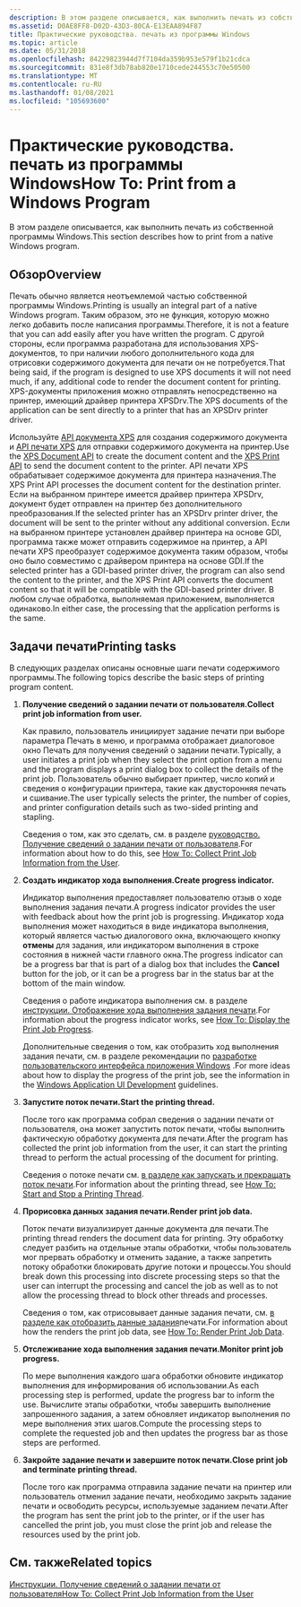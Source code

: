 ```yaml
---
description: В этом разделе описывается, как выполнить печать из собственной программы Windows.
ms.assetid: D0AE8FF8-D02D-43D3-80CA-E13EAA894F87
title: Практические руководства. печать из программы Windows
ms.topic: article
ms.date: 05/31/2018
ms.openlocfilehash: 84229823944d7f7104da359b953e579f1b21cdca
ms.sourcegitcommit: 831e8f3db78ab820e1710cede244553c70e50500
ms.translationtype: MT
ms.contentlocale: ru-RU
ms.lasthandoff: 01/08/2021
ms.locfileid: "105693600"
---
```

# <a name="how-to-print-from-a-windows-program"></a><span data-ttu-id="0667e-103">Практические руководства. печать из программы Windows</span><span class="sxs-lookup"><span data-stu-id="0667e-103">How To: Print from a Windows Program</span></span>

<span data-ttu-id="0667e-104">В этом разделе описывается, как выполнить печать из собственной программы Windows.</span><span class="sxs-lookup"><span data-stu-id="0667e-104">This section describes how to print from a native Windows program.</span></span>

## <a name="overview"></a><span data-ttu-id="0667e-105">Обзор</span><span class="sxs-lookup"><span data-stu-id="0667e-105">Overview</span></span>

<span data-ttu-id="0667e-106">Печать обычно является неотъемлемой частью собственной программы Windows.</span><span class="sxs-lookup"><span data-stu-id="0667e-106">Printing is usually an integral part of a native Windows program.</span></span> <span data-ttu-id="0667e-107">Таким образом, это не функция, которую можно легко добавить после написания программы.</span><span class="sxs-lookup"><span data-stu-id="0667e-107">Therefore, it is not a feature that you can add easily after you have written the program.</span></span> <span data-ttu-id="0667e-108">С другой стороны, если программа разработана для использования XPS-документов, то при наличии любого дополнительного кода для отрисовки содержимого документа для печати он не потребуется.</span><span class="sxs-lookup"><span data-stu-id="0667e-108">That being said, if the program is designed to use XPS documents it will not need much, if any, additional code to render the document content for printing.</span></span> <span data-ttu-id="0667e-109">XPS-документы приложения можно отправлять непосредственно на принтер, имеющий драйвер принтера XPSDrv.</span><span class="sxs-lookup"><span data-stu-id="0667e-109">The XPS documents of the application can be sent directly to a printer that has an XPSDrv printer driver.</span></span>

<span data-ttu-id="0667e-110">Используйте [API документа XPS](/previous-versions/windows/desktop/dd316976(v=vs.85)) для создания содержимого документа и [API печати XPS](xps-printing.md) для отправки содержимого документа на принтер.</span><span class="sxs-lookup"><span data-stu-id="0667e-110">Use the [XPS Document API](/previous-versions/windows/desktop/dd316976(v=vs.85)) to create the document content and the [XPS Print API](xps-printing.md) to send the document content to the printer.</span></span> <span data-ttu-id="0667e-111">API печати XPS обрабатывает содержимое документа для принтера назначения.</span><span class="sxs-lookup"><span data-stu-id="0667e-111">The XPS Print API processes the document content for the destination printer.</span></span> <span data-ttu-id="0667e-112">Если на выбранном принтере имеется драйвер принтера XPSDrv, документ будет отправлен на принтер без дополнительного преобразования.</span><span class="sxs-lookup"><span data-stu-id="0667e-112">If the selected printer has an XPSDrv printer driver, the document will be sent to the printer without any additional conversion.</span></span> <span data-ttu-id="0667e-113">Если на выбранном принтере установлен драйвер принтера на основе GDI, программа также может отправить содержимое на принтер, а API печати XPS преобразует содержимое документа таким образом, чтобы оно было совместимо с драйвером принтера на основе GDI.</span><span class="sxs-lookup"><span data-stu-id="0667e-113">If the selected printer has a GDI-based printer driver, the program can also send the content to the printer, and the XPS Print API converts the document content so that it will be compatible with the GDI-based printer driver.</span></span> <span data-ttu-id="0667e-114">В любом случае обработка, выполняемая приложением, выполняется одинаково.</span><span class="sxs-lookup"><span data-stu-id="0667e-114">In either case, the processing that the application performs is the same.</span></span>

## <a name="printing-tasks"></a><span data-ttu-id="0667e-115">Задачи печати</span><span class="sxs-lookup"><span data-stu-id="0667e-115">Printing tasks</span></span>

<span data-ttu-id="0667e-116">В следующих разделах описаны основные шаги печати содержимого программы.</span><span class="sxs-lookup"><span data-stu-id="0667e-116">The following topics describe the basic steps of printing program content.</span></span>

1.  <span data-ttu-id="0667e-117">**Получение сведений о задании печати от пользователя.**</span><span class="sxs-lookup"><span data-stu-id="0667e-117">**Collect print job information from user.**</span></span>

    <span data-ttu-id="0667e-118">Как правило, пользователь инициирует задание печати при выборе параметра Печать в меню, и программа отображает диалоговое окно Печать для получения сведений о задании печати.</span><span class="sxs-lookup"><span data-stu-id="0667e-118">Typically, a user initiates a print job when they select the print option from a menu and the program displays a print dialog box to collect the details of the print job.</span></span> <span data-ttu-id="0667e-119">Пользователь обычно выбирает принтер, число копий и сведения о конфигурации принтера, такие как двусторонняя печать и сшивание.</span><span class="sxs-lookup"><span data-stu-id="0667e-119">The user typically selects the printer, the number of copies, and printer configuration details such as two-sided printing and stapling.</span></span>

    <span data-ttu-id="0667e-120">Сведения о том, как это сделать, см. в разделе [руководство. Получение сведений о задании печати от пользователя](preparing-to-print.md).</span><span class="sxs-lookup"><span data-stu-id="0667e-120">For information about how to do this, see [How To: Collect Print Job Information from the User](preparing-to-print.md).</span></span>

2.  <span data-ttu-id="0667e-121">**Создать индикатор хода выполнения.**</span><span class="sxs-lookup"><span data-stu-id="0667e-121">**Create progress indicator.**</span></span>

    <span data-ttu-id="0667e-122">Индикатор выполнения предоставляет пользователю отзыв о ходе выполнения задания печати.</span><span class="sxs-lookup"><span data-stu-id="0667e-122">A progress indicator provides the user with feedback about how the print job is progressing.</span></span> <span data-ttu-id="0667e-123">Индикатор хода выполнения может находиться в виде индикатора выполнения, который является частью диалогового окна, включающего кнопку **отмены** для задания, или индикатором выполнения в строке состояния в нижней части главного окна.</span><span class="sxs-lookup"><span data-stu-id="0667e-123">The progress indicator can be a progress bar that is part of a dialog box that includes the **Cancel** button for the job, or it can be a progress bar in the status bar at the bottom of the main window.</span></span>

    <span data-ttu-id="0667e-124">Сведения о работе индикатора выполнения см. в разделе [инструкции. Отображение хода выполнения задания печати](cancel-dialog-box.md).</span><span class="sxs-lookup"><span data-stu-id="0667e-124">For information about the progress indicator works, see [How To: Display the Print Job Progress](cancel-dialog-box.md).</span></span>

    <span data-ttu-id="0667e-125">Дополнительные сведения о том, как отобразить ход выполнения задания печати, см. в разделе рекомендации по [разработке пользовательского интерфейса приложения Windows](/windows/desktop/windows-application-ui-development) .</span><span class="sxs-lookup"><span data-stu-id="0667e-125">For more ideas about how to display the progress of the print job, see the information in the [Windows Application UI Development](/windows/desktop/windows-application-ui-development) guidelines.</span></span>

3.  <span data-ttu-id="0667e-126">**Запустите поток печати.**</span><span class="sxs-lookup"><span data-stu-id="0667e-126">**Start the printing thread.**</span></span>

    <span data-ttu-id="0667e-127">После того как программа собрал сведения о задании печати от пользователя, она может запустить поток печати, чтобы выполнить фактическую обработку документа для печати.</span><span class="sxs-lookup"><span data-stu-id="0667e-127">After the program has collected the print job information from the user, it can start the printing thread to perform the actual processing of the document for printing.</span></span>

    <span data-ttu-id="0667e-128">Сведения о потоке печати см. [в разделе как запускать и прекращать поток печати](how-to--start-and-stop-a-printing-thread.md).</span><span class="sxs-lookup"><span data-stu-id="0667e-128">For information about the printing thread, see [How To: Start and Stop a Printing Thread](how-to--start-and-stop-a-printing-thread.md).</span></span>

4.  <span data-ttu-id="0667e-129">**Прорисовка данных задания печати.**</span><span class="sxs-lookup"><span data-stu-id="0667e-129">**Render print job data.**</span></span>

    <span data-ttu-id="0667e-130">Поток печати визуализирует данные документа для печати.</span><span class="sxs-lookup"><span data-stu-id="0667e-130">The printing thread renders the document data for printing.</span></span> <span data-ttu-id="0667e-131">Эту обработку следует разбить на отдельные этапы обработки, чтобы пользователь мог прервать обработку и отменить задание, а также запретить потоку обработки блокировать другие потоки и процессы.</span><span class="sxs-lookup"><span data-stu-id="0667e-131">You should break down this processing into discrete processing steps so that the user can interrupt the processing and cancel the job as well as to not allow the processing thread to block other threads and processes.</span></span>

    <span data-ttu-id="0667e-132">Сведения о том, как отрисовывает данные задания печати, см. [в разделе как отобразить данные задания](how-to--render-the-print-job-data.md)печати.</span><span class="sxs-lookup"><span data-stu-id="0667e-132">For information about how the renders the print job data, see [How To: Render Print Job Data](how-to--render-the-print-job-data.md).</span></span>

5.  <span data-ttu-id="0667e-133">**Отслеживание хода выполнения задания печати.**</span><span class="sxs-lookup"><span data-stu-id="0667e-133">**Monitor print job progress.**</span></span>

    <span data-ttu-id="0667e-134">По мере выполнения каждого шага обработки обновите индикатор выполнения для информирования об использовании.</span><span class="sxs-lookup"><span data-stu-id="0667e-134">As each processing step is performed, update the progress bar to inform the use.</span></span> <span data-ttu-id="0667e-135">Вычислите этапы обработки, чтобы завершить выполнение запрошенного задания, а затем обновляет индикатор выполнения по мере выполнения этих шагов.</span><span class="sxs-lookup"><span data-stu-id="0667e-135">Compute the processing steps to complete the requested job and then updates the progress bar as those steps are performed.</span></span>

6.  <span data-ttu-id="0667e-136">**Закройте задание печати и завершите поток печати.**</span><span class="sxs-lookup"><span data-stu-id="0667e-136">**Close print job and terminate printing thread.**</span></span>

    <span data-ttu-id="0667e-137">После того как программа отправила задание печати на принтер или пользователь отменил задание печати, необходимо закрыть задание печати и освободить ресурсы, используемые заданием печати.</span><span class="sxs-lookup"><span data-stu-id="0667e-137">After the program has sent the print job to the printer, or if the user has cancelled the print job, you must close the print job and release the resources used by the print job.</span></span>

## <a name="related-topics"></a><span data-ttu-id="0667e-138">См. также</span><span class="sxs-lookup"><span data-stu-id="0667e-138">Related topics</span></span>

<dl> <dt>

[<span data-ttu-id="0667e-139">Инструкции. Получение сведений о задании печати от пользователя</span><span class="sxs-lookup"><span data-stu-id="0667e-139">How To: Collect Print Job Information from the User</span></span>](preparing-to-print.md)
</dt> </dl>

 

 
